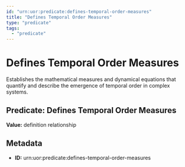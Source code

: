 ```yaml
---
id: "urn:uor:predicate:defines-temporal-order-measures"
title: "Defines Temporal Order Measures"
type: "predicate"
tags:
  - "predicate"
---
```


# Defines Temporal Order Measures

Establishes the mathematical measures and dynamical equations that quantify and describe the emergence of temporal order in complex systems.

## Predicate: Defines Temporal Order Measures

**Value:** definition relationship

## Metadata

- **ID:** urn:uor:predicate:defines-temporal-order-measures
